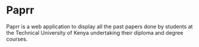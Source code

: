 # Paprr

Paprr is a web application to display all the past papers done by students at the
Technical University of Kenya undertaking their diploma and degree courses.

